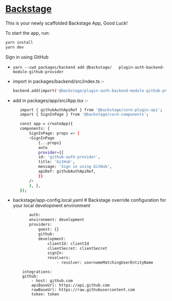# [Backstage](https://backstage.io)

This is your newly scaffolded Backstage App, Good Luck!

To start the app, run:

```sh
yarn install
yarn dev
```

Sign in using GitHub

   -     yarn --cwd packages/backend add @backstage/   plugin-auth-backend-module-github-provider


  -  import in packages/backend/src/index.ts :-

        ```sh
        backend.add(import('@backstage/plugin-auth-backend-module-github-provider'));
        ```

  -  add in packages/app/src/App.tsx :-
    
     ```sh
        import { githubAuthApiRef } from '@backstage/core-plugin-api';
        import { SignInPage } from '@backstage/core-components';

        const app = createApp({
        components: {
            SignInPage: props => (
            <SignInPage
                {...props}
                auto
                provider={{
                id: 'github-auth-provider',
                title: 'GitHub',
                message: 'Sign in using GitHub',
                apiRef: githubAuthApiRef,
                }}
            />
            ), },    
        });
     ```
       
  - backstage/app-config.local.yaml
        # Backstage override configuration for your local development environment

     ```sh
            auth:
            environment: development
            providers:
                guest: {}
                github:
                development:
                    clientId: clientId
                    clientSecret: clientSecret
                    signIn:
                    resolvers:
                        - resolver: usernameMatchingUserEntityName
     ```
    
            integrations:
            github:
                - host: github.com
                apiBaseUrl: https://api.github.com
                rawBaseUrl: https://raw.githubusercontent.com
                token: token

